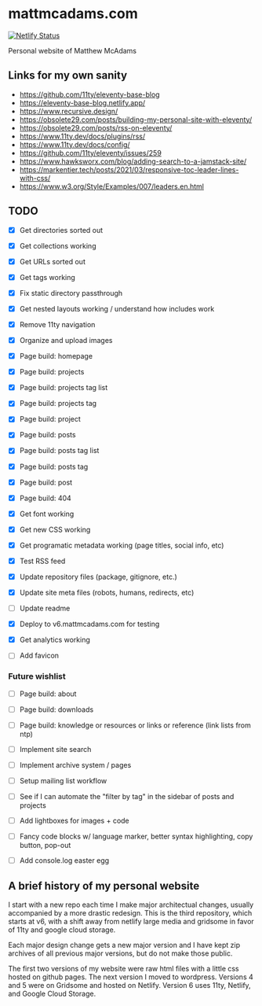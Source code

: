 # mattmcadams.com

[![Netlify Status](https://api.netlify.com/api/v1/badges/bcba8992-8a26-4144-9365-1377709d6420/deploy-status)](https://app.netlify.com/sites/mattmcadams/deploys)

Personal website of Matthew McAdams

## Links for my own sanity

- https://github.com/11ty/eleventy-base-blog
- https://eleventy-base-blog.netlify.app/
- https://www.recursive.design/
- https://obsolete29.com/posts/building-my-personal-site-with-eleventy/
- https://obsolete29.com/posts/rss-on-eleventy/
- https://www.11ty.dev/docs/plugins/rss/
- https://www.11ty.dev/docs/config/
- https://github.com/11ty/eleventy/issues/259
- https://www.hawksworx.com/blog/adding-search-to-a-jamstack-site/
- https://markentier.tech/posts/2021/03/responsive-toc-leader-lines-with-css/
- https://www.w3.org/Style/Examples/007/leaders.en.html

## TODO

- [x] Get directories sorted out
- [x] Get collections working
- [x] Get URLs sorted out
- [x] Get tags working

- [x] Fix static directory passthrough
- [x] Get nested layouts working / understand how includes work
- [x] Remove 11ty navigation

- [x] Organize and upload images

- [x] Page build: homepage
- [x] Page build: projects
- [x] Page build: projects tag list
- [x] Page build: projects tag
- [x] Page build: project
- [x] Page build: posts
- [x] Page build: posts tag list
- [x] Page build: posts tag
- [x] Page build: post
- [x] Page build: 404

- [x] Get font working
- [x] Get new CSS working
- [x] Get programatic metadata working (page titles, social info, etc)
- [x] Test RSS feed
- [x] Update repository files (package, gitignore, etc.)
- [x] Update site meta files (robots, humans, redirects, etc)
- [ ] Update readme
- [x] Deploy to v6.mattmcadams.com for testing
- [x] Get analytics working
- [ ] Add favicon

### Future wishlist

- [ ] Page build: about
- [ ] Page build: downloads
- [ ] Page build: knowledge or resources or links or reference (link lists from ntp)

- [ ] Implement site search
- [ ] Implement archive system / pages
- [ ] Setup mailing list workflow
- [ ] See if I can automate the "filter by tag" in the sidebar of posts and projects
- [ ] Add lightboxes for images + code
- [ ] Fancy code blocks w/ language marker, better syntax highlighting, copy button, pop-out
- [ ] Add console.log easter egg

## A brief history of my personal website

I start with a new repo each time I make major architectual changes, usually accompanied by a more drastic redesign. This is the third repository, which starts at v6, with a shift away from netlify large media and gridsome in favor of 11ty and google cloud storage.

Each major design change gets a new major version and I have kept zip archives of all previous major versions, but do not make those public.

The first two versions of my website were raw html files with a little css hosted on github pages. The next version I moved to wordpress. Versions 4 and 5 were on Gridsome and hosted on Netlify. Version 6 uses 11ty, Netlify, and Google Cloud Storage.
